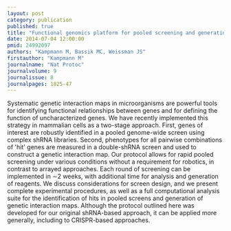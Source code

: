 ```yaml
---
layout: post
category: publication
published: true
title: "Functional genomics platform for pooled screening and generation of mammalian genetic interaction maps."
date: 2014-07-04 12:00:00
pmid: 24992097
authors: "Kampmann M, Bassik MC, Weissman JS"
firstauthor: "Kampmann M"
journalname: "Nat Protoc"
journalvolume: 9
journalissue: 8
journalpages: 1825-47
---
```


Systematic genetic interaction maps in microorganisms are powerful tools for identifying functional relationships between genes and for defining the function of uncharacterized genes. We have recently implemented this strategy in mammalian cells as a two-stage approach. First, genes of interest are robustly identified in a pooled genome-wide screen using complex shRNA libraries. Second, phenotypes for all pairwise combinations of 'hit' genes are measured in a double-shRNA screen and used to construct a genetic interaction map. Our protocol allows for rapid pooled screening under various conditions without a requirement for robotics, in contrast to arrayed approaches. Each round of screening can be implemented in ∼2 weeks, with additional time for analysis and generation of reagents. We discuss considerations for screen design, and we present complete experimental procedures, as well as a full computational analysis suite for the identification of hits in pooled screens and generation of genetic interaction maps. Although the protocol outlined here was developed for our original shRNA-based approach, it can be applied more generally, including to CRISPR-based approaches.

